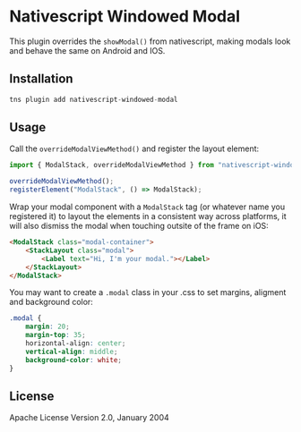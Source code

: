 # Nativescript Windowed Modal

This plugin overrides the ```showModal()``` from nativescript, making modals look and behave the same on Android and IOS.

## Installation

```javascript
tns plugin add nativescript-windowed-modal
```

## Usage

Call the ```overrideModalViewMethod()``` and register the layout element:

```javascript
import { ModalStack, overrideModalViewMethod } from "nativescript-windowed-modal";

overrideModalViewMethod();
registerElement("ModalStack", () => ModalStack);
```

Wrap your modal component with a ```ModalStack``` tag (or whatever name you registered it) to layout the elements in a consistent way across platforms, it will also dismiss the modal when touching outsite of the frame on iOS:

```html
<ModalStack class="modal-container">
    <StackLayout class="modal">
        <Label text="Hi, I'm your modal."></Label>
    </StackLayout>
</ModalStack>
```

You may want to create a ```.modal``` class in your .css to set margins, aligment and background color:

```css
.modal {
    margin: 20;
    margin-top: 35;
    horizontal-align: center;
    vertical-align: middle;
    background-color: white;
}
```

## License

Apache License Version 2.0, January 2004
